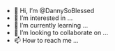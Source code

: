 - 👋 Hi, I’m @DannySoBlessed
- 👀 I’m interested in ...
- 🌱 I’m currently learning ...
- 💞️ I’m looking to collaborate on ...
- 📫 How to reach me ...

<!---
DannySoBlessed/DannySoBlessed is a ✨ special ✨ repository because its `README.md` (this file) appears on your GitHub profile.
You can click the Preview link to take a look at your changes.
--->
